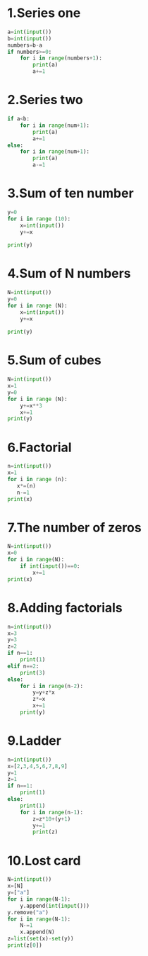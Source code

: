# 1.Series one



```.py
a=int(input())
b=int(input())
numbers=b-a
if numbers>=0:
    for i in range(numbers+1):
        print(a)
        a+=1
```

# 2.Series two

```.py
if a<b:
    for i in range(num+1):
        print(a)
        a+=1
else:
    for i in range(num+1):
        print(a)
        a-=1
```

# 3.Sum of ten number

```.py
y=0
for i in range (10):
    x=int(input())
    y+=x
    
print(y)
```

# 4.Sum of N numbers

```.py
N=int(input())
y=0
for i in range (N):
    x=int(input())
    y+=x
    
print(y)
```

# 5.Sum of cubes

```.py
N=int(input())
x=1
y=0
for i in range (N):
    y+=x**3
    x+=1
print(y)
```

# 6.Factorial

```.py
n=int(input())
x=1
for i in range (n):
   x*=(n)
   n-=1
print(x)
```

# 7.The number of zeros

```.py
N=int(input())
x=0
for i in range(N):
    if int(input())==0:
        x+=1
print(x)
```

# 8.Adding factorials

```.py
n=int(input())
x=3
y=3
z=2
if n==1:
    print(1)
elif n==2:
    print(3)
else:
    for i in range(n-2):
        y=y+z*x
        z*=x
        x+=1
    print(y)
```

# 9.Ladder

```.py
n=int(input())
x=[2,3,4,5,6,7,8,9]
y=1
z=1
if n==1:
    print(1)
else:
    print(1)
    for i in range(n-1):
        z=z*10+(y+1)
        y+=1
        print(z)
```

# 10.Lost card

```.py
N=int(input())
x=[N]
y=["a"]
for i in range(N-1):
    y.append(int(input()))
y.remove("a")
for i in range(N-1):
    N-=1
    x.append(N)
z=list(set(x)-set(y))
print(z[0])
```
